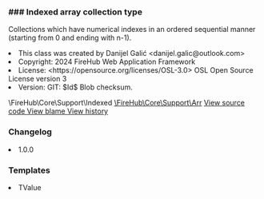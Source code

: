 <title># Indexed</title>

<code-block lang="php">
<![CDATA[class \FireHub\Core\Support\Indexed()]]>
</code-block>













### ### Indexed array collection type

<p><format style="italic">Collections which have numerical indexes in an ordered sequential manner (starting from 0 and ending with n-1).</format></p>

<deflist>
    <def title="Class basic info:">
        <list><li>This class was created by Danijel Galić &lt;danijel.galic@outlook.com&gt;</li><li>Copyright: 2024 FireHub Web Application Framework</li><li>License: &lt;https://opensource.org/licenses/OSL-3.0&gt; OSL Open Source License version 3</li><li>Version: GIT: $Id$ Blob checksum.</li></list>
    </def>
</deflist>

<deflist><def title="Fully Qualified Class Name:">
        \FireHub\Core\Support\Indexed
    </def><def title="Parent class:">
        <a href="Arr.md">\FireHub\Core\Support\Arr</a>
    </def><def title="Source code:">
        <a href="https://github.com/The-FireHub-Project/Core/blob/develop-pre-alpha-m1/src/support/collection/type/arr/firehub.Indexed.php#L27">
            View source code
        </a>
    </def>
    <def title="Blame:">
        <a href="https://github.com/The-FireHub-Project/Core/blame/develop-pre-alpha-m1/src/support/collection/type/arr/firehub.Indexed.php">
            View blame
        </a>
    </def>
    <def title="History:">
        <a href="https://github.com/The-FireHub-Project/Core/commits/develop-pre-alpha-m1/src/support/collection/type/arr/firehub.Indexed.php">
            View history
        </a>
    </def></deflist>
### Changelog
<deflist>
    <def title="Version history:">
        <list><li>1.0.0</li></list>
    </def>
</deflist>


### Templates
<deflist>
    <def title="This class has templates:">
        <list><li>TValue</li></list>
    </def>
</deflist>